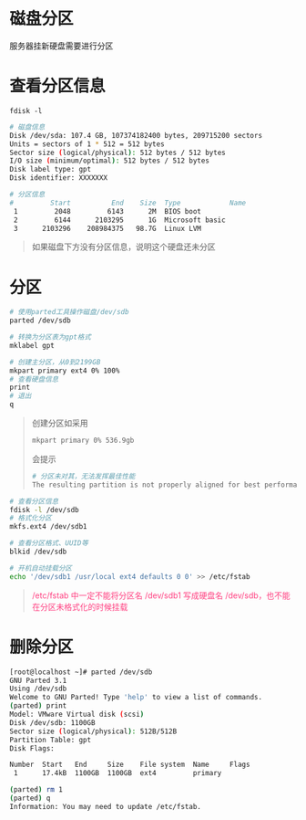 # 磁盘分区

服务器挂新硬盘需要进行分区

# 查看分区信息

```
fdisk -l
```

```bash
# 磁盘信息
Disk /dev/sda: 107.4 GB, 107374182400 bytes, 209715200 sectors
Units = sectors of 1 * 512 = 512 bytes
Sector size (logical/physical): 512 bytes / 512 bytes
I/O size (minimum/optimal): 512 bytes / 512 bytes
Disk label type: gpt
Disk identifier: XXXXXXX

# 分区信息
#         Start          End    Size  Type            Name
 1         2048         6143      2M  BIOS boot
 2         6144      2103295      1G  Microsoft basic
 3      2103296    208984375   98.7G  Linux LVM
```

> 如果磁盘下方没有分区信息，说明这个硬盘还未分区

# 分区

```bash
# 使用parted工具操作磁盘/dev/sdb
parted /dev/sdb

# 转换为分区表为gpt格式
mklabel gpt

# 创建主分区，从0到2199GB
mkpart primary ext4 0% 100%
# 查看硬盘信息
print
# 退出
q
```

> 创建分区如采用
>
> ```bash
> mkpart primary 0% 536.9gb
> ```
>
> 会提示
>
> ```bash
> # 分区未对其，无法发挥最佳性能
> The resulting partition is not properly aligned for best performance
> ```

```bash
# 查看分区信息
fdisk -l /dev/sdb
# 格式化分区
mkfs.ext4 /dev/sdb1

# 查看分区格式、UUID等
blkid /dev/sdb

# 开机自动挂载分区
echo '/dev/sdb1 /usr/local ext4 defaults 0 0' >> /etc/fstab
```

> <font color='#ff4081'>/etc/fstab 中一定不能将分区名 /dev/sdb1 写成硬盘名 /dev/sdb，也不能在分区未格式化的时候挂载</font>

# 删除分区

```bash
[root@localhost ~]# parted /dev/sdb
GNU Parted 3.1
Using /dev/sdb
Welcome to GNU Parted! Type 'help' to view a list of commands.
(parted) print
Model: VMware Virtual disk (scsi)
Disk /dev/sdb: 1100GB
Sector size (logical/physical): 512B/512B
Partition Table: gpt
Disk Flags:

Number  Start   End     Size    File system  Name     Flags
 1      17.4kB  1100GB  1100GB  ext4         primary

(parted) rm 1
(parted) q
Information: You may need to update /etc/fstab.
```

